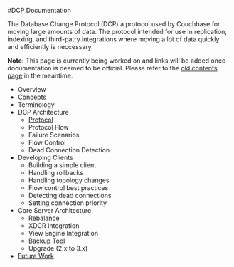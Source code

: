 #DCP Documentation

The Database Change Protocol (DCP) a protocol used by Couchbase for moving large amounts of data. The protocol intended for use in replication, indexing, and third-patry integrations where moving a lot of data quickly and efficiently is neccessary.

**Note:** This page is currently being worked on and links will be added once documentation is deemed to be official. Please refer to the [old contents page](deprecated/README.md) in the meantime.

* Overview
* Concepts
* Terminology
* DCP Architecture
	* [Protocol](protocol.md)
	* Protocol Flow
	* Failure Scenarios
	* Flow Control
	* Dead Connection Detection
* Developing Clients
	* Building a simple client
	* Handling rollbacks
	* Handling topology changes
	* Flow control best practices
	* Detecting dead connections
	* Setting connection priority
* Core Server Architecture
	* Rebalance
	* XDCR Integration
	* View Engine Integration
	* Backup Tool
	* Upgrade (2.x to 3.x)
* [Future Work](future-work.md)